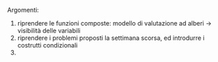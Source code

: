Argomenti:
1. riprendere le funzioni composte: modello di valutazione ad alberi -> visibilità delle variabili
2. riprendere i problemi proposti la settimana scorsa, ed introdurre i costrutti condizionali
3. 
 
